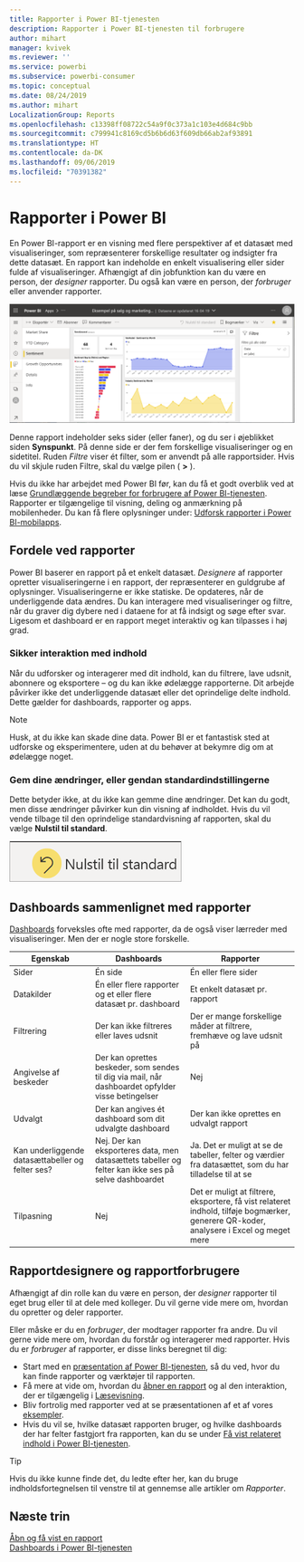 ```yaml
---
title: Rapporter i Power BI-tjenesten
description: Rapporter i Power BI-tjenesten til forbrugere
author: mihart
manager: kvivek
ms.reviewer: ''
ms.service: powerbi
ms.subservice: powerbi-consumer
ms.topic: conceptual
ms.date: 08/24/2019
ms.author: mihart
LocalizationGroup: Reports
ms.openlocfilehash: c13398ff08722c54a9f0c373a1c103e4d684c9bb
ms.sourcegitcommit: c799941c8169cd5b6b6d63f609db66ab2af93891
ms.translationtype: HT
ms.contentlocale: da-DK
ms.lasthandoff: 09/06/2019
ms.locfileid: "70391382"
---
```

# <a name="reports-in-power-bi"></a>Rapporter i Power BI

En Power BI-rapport er en visning med flere perspektiver af et datasæt med visualiseringer, som repræsenterer forskellige resultater og indsigter fra dette datasæt.  En rapport kan indeholde en enkelt visualisering eller sider fulde af visualiseringer. Afhængigt af din jobfunktion kan du være en person, der *designer* rapporter. Du også kan være en person, der *forbruger* eller anvender rapporter.

![Skærmbillede af en rapportside.](./media/end-user-reports/power-bi-reports.png)

Denne rapport indeholder seks sider (eller faner), og du ser i øjeblikket siden **Synspunkt**. På denne side er der fem forskellige visualiseringer og en sidetitel. Ruden *Filtre* viser ét filter, som er anvendt på alle rapportsider. Hvis du vil skjule ruden Filtre, skal du vælge pilen ( **>** ).

Hvis du ikke har arbejdet med Power BI før, kan du få et godt overblik ved at læse [Grundlæggende begreber for forbrugere af Power BI-tjenesten](end-user-basic-concepts.md). Rapporter er tilgængelige til visning, deling og anmærkning på mobilenheder. Du kan få flere oplysninger under: [Udforsk rapporter i Power BI-mobilapps](mobile/mobile-reports-in-the-mobile-apps.md).

## <a name="advantages-of-reports"></a>Fordele ved rapporter

Power BI baserer en rapport på et enkelt datasæt. *Designere* af rapporter opretter visualiseringerne i en rapport, der repræsenterer en guldgrube af oplysninger. Visualiseringerne er ikke statiske.  De opdateres, når de underliggende data ændres. Du kan interagere med visualiseringer og filtre, når du graver dig dybere ned i dataene for at få indsigt og søge efter svar. Ligesom et dashboard er en rapport meget interaktiv og kan tilpasses i høj grad.

### <a name="safely-interact-with-content"></a>Sikker interaktion med indhold

Når du udforsker og interagerer med dit indhold, kan du filtrere, lave udsnit, abonnere og eksportere – og du kan ikke ødelægge rapporterne. Dit arbejde påvirker ikke det underliggende datasæt eller det oprindelige delte indhold. Dette gælder for dashboards, rapporter og apps.

> [!NOTE]
> Husk, at du ikke kan skade dine data. Power BI er et fantastisk sted at udforske og eksperimentere, uden at du behøver at bekymre dig om at ødelægge noget.

### <a name="save-your-changes-or-revert-to-the-default-settings"></a>Gem dine ændringer, eller gendan standardindstillingerne

Dette betyder ikke, at du ikke kan gemme dine ændringer. Det kan du godt, men disse ændringer påvirker kun din visning af indholdet. Hvis du vil vende tilbage til den oprindelige standardvisning af rapporten, skal du vælge **Nulstil til standard**.

![Skærmbillede af ikonet Vend tilbage til standard.](./media/end-user-reports/power-bi-reset.png)

## <a name="dashboards-versus-reports"></a>Dashboards sammenlignet med rapporter

[Dashboards](end-user-dashboards.md) forveksles ofte med rapporter, da de også viser lærreder med visualiseringer. Men der er nogle store forskelle.  

| **Egenskab** | **Dashboards** | **Rapporter** |
| --- | --- | --- |
| Sider |Én side |Én eller flere sider |
| Datakilder |Én eller flere rapporter og et eller flere datasæt pr. dashboard |Et enkelt datasæt pr. rapport |
| Filtrering |Der kan ikke filtreres eller laves udsnit |Der er mange forskellige måder at filtrere, fremhæve og lave udsnit på |
| Angivelse af beskeder |Der kan oprettes beskeder, som sendes til dig via mail, når dashboardet opfylder visse betingelser |Nej |
| Udvalgt |Der kan angives ét dashboard som dit udvalgte dashboard |Der kan ikke oprettes en udvalgt rapport |
| Kan underliggende datasættabeller og felter ses? |Nej. Der kan eksporteres data, men datasættets tabeller og felter kan ikke ses på selve dashboardet |Ja. Det er muligt at se de tabeller, felter og værdier fra datasættet, som du har tilladelse til at se |
| Tilpasning |Nej  |Det er muligt at filtrere, eksportere, få vist relateret indhold, tilføje bogmærker, generere QR-koder, analysere i Excel og meget mere |

<!--| Available in Power BI Desktop |No |Yes, can create and view reports in Desktop |
| Pinning |Can pin existing visuals (tiles) only from current dashboard to your other dashboards |Can pin visuals (as tiles) to any of your dashboards. Can pin entire report pages to any of your dashboards. | -->

## <a name="report-designers-and-report-consumers"></a>Rapportdesignere og rapportforbrugere

Afhængigt af din rolle kan du være en person, der *designer* rapporter til eget brug eller til at dele med kolleger. Du vil gerne vide mere om, hvordan du opretter og deler rapporter.

Eller måske er du en *forbruger*, der modtager rapporter fra andre. Du vil gerne vide mere om, hvordan du forstår og interagerer med rapporter. Hvis du er *forbruger* af rapporter, er disse links beregnet til dig:

* Start med en [præsentation af Power BI-tjenesten](end-user-basic-concepts.md), så du ved, hvor du kan finde rapporter og værktøjer til rapporten.
* Få mere at vide om, hvordan du [åbner en rapport](end-user-report-open.md) og al den interaktion, der er tilgængelig i [Læsevisning](end-user-reading-view.md).
* Bliv fortrolig med rapporter ved at se præsentationen af et af vores [eksempler](../sample-tutorial-connect-to-the-samples.md).  
* Hvis du vil se, hvilke datasæt rapporten bruger, og hvilke dashboards der har felter fastgjort fra rapporten, kan du se under [Få vist relateret indhold i Power BI-tjenesten](end-user-related.md).

> [!TIP]
> Hvis du ikke kunne finde det, du ledte efter her, kan du bruge indholdsfortegnelsen til venstre til at gennemse alle artikler om *Rapporter*.

## <a name="next-steps"></a>Næste trin

[Åbn og få vist en rapport](end-user-report-open.md)    
[Dashboards i Power BI-tjenesten](end-user-dashboards.md)